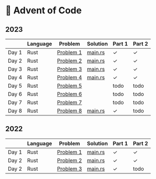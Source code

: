 # 🎄 Advent of Code

## 2023

|        | Language | Problem                                           | Solution                                                                                        | Part 1  | Part 2 |
|--------|----------|---------------------------------------------------|-------------------------------------------------------------------------------------------------|---------|--------|
| Day 1  | Rust     |[Problem 1](https://adventofcode.com/2023/day/1)   | [main.rs](https://github.com/carminexx/Advent-Of-Code/blob/develop/rust/2023/day-1/src/main.rs) | ✓       | ✓      |
| Day 2  | Rust     |[Problem 2](https://adventofcode.com/2023/day/2)   | [main.rs](https://github.com/carminexx/Advent-Of-Code/blob/develop/rust/2023/day-2/src/main.rs) | ✓       | ✓      |
| Day 3  | Rust     |[Problem 3](https://adventofcode.com/2023/day/3)   | [main.rs](https://github.com/carminexx/Advent-Of-Code/blob/develop/rust/2023/day-3/src/main.rs) | ✓       | ✓      |
| Day 4  | Rust     |[Problem 4](https://adventofcode.com/2023/day/4)   | [main.rs](https://github.com/carminexx/Advent-Of-Code/blob/develop/rust/2023/day-4/src/main.rs) | ✓       | ✓      |
| Day 5  | Rust     |[Problem 5](https://adventofcode.com/2023/day/5)   |  | todo       | todo      |
| Day 6  | Rust     |[Problem 6](https://adventofcode.com/2023/day/6)   |  | todo       | todo      |
| Day 7  | Rust     |[Problem 7](https://adventofcode.com/2023/day/7)   |  | todo       | todo      |
| Day 8  | Rust     |[Problem 8](https://adventofcode.com/2023/day/8)   | [main.rs](https://github.com/carminexx/Advent-Of-Code/blob/develop/rust/2023/day-4/src/main.rs) | ✓       | todo   |


## 2022

|        | Language | Problem                                           | Solution                                                                                        | Part 1  | Part 2 |
|--------|----------|---------------------------------------------------|-------------------------------------------------------------------------------------------------|---------|--------|
| Day 1  | Rust     |[Problem 1](https://adventofcode.com/2022/day/1)   | [main.rs](https://github.com/carminexx/Advent-Of-Code/blob/develop/rust/2022/day-1/src/main.rs) | ✓       | ✓      |
| Day 2  | Rust     |[Problem 2](https://adventofcode.com/2022/day/2)   | [main.rs](https://github.com/carminexx/Advent-Of-Code/blob/develop/rust/2022/day-2/src/main.rs) | ✓       | ✓      |
| Day 2  | Rust     |[Problem 3](https://adventofcode.com/2022/day/3)   | [main.rs](https://github.com/carminexx/Advent-Of-Code/blob/develop/rust/2022/day-3/src/main.rs) | ✓       | todo   |